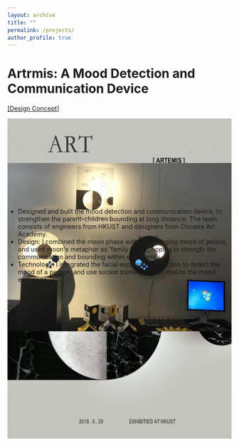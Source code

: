 ```yaml
---
layout: archive
title: ""
permalink: /projects/
author_profile: true
---
```


Artrmis: A Mood Detection and Communication Device
======
<a href=" https://video.ust.hk/Watch.aspx?Video=148E0CFDBC0670B5">[Design Concept]</a><br>
<div style="width:100%; height:100px">
  <a style="height:100px; float:left"><img src = "\images\ielm_poster.jpg"
    alt = "Artrmis poster"
    a="" align="left"/></a> 
  <a style="height:100px; float:left"><img src = "\images\ielm_display.jpg"
    alt = "Artrmis poster"
    a="" align="left"
    /></a>
</div style="width:100%">
<div><ul>
<li> Designed and built the mood detection and communication device, to strengthen the parent-children bounding at long distance. The team consists of engineers from HKUST and designers from Chinese Art Academy.</li>
<li> Design: I combined the moon phase with the changing mood of people, and used moon's metaphor as 'family union', hoping to strength the communication and bounding within each family. </li>
<li> Technology: I integrated the facial expression detection to detect the mood of a person, and use socket transmission to realize the mood exchange.</li>
</ul></div>

<!-- TODO:[course scraper] -->